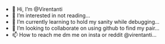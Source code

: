 - 👋 Hi, I’m @Virentanti
- 👀 I’m interested in not reading...
- 🌱 I’m currently learning to hold my sanity while debugging...
- 💞️ I’m looking to collaborate on using github to find my pair...
- 📫 How to reach me dm me on insta or reddit @virentanti...

<!---
Virentanti/Virentanti is a ✨ special ✨ repository because its `README.md` (this file) appears on your GitHub profile.
You can click the Preview link to take a look at your changes.
--->
